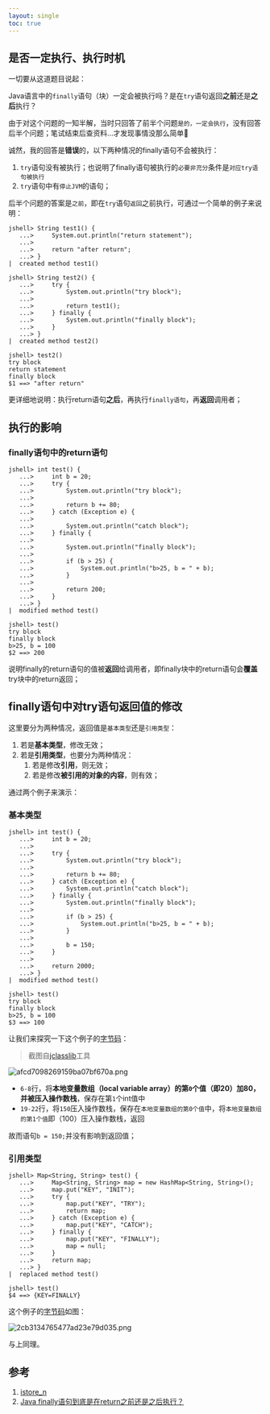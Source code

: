```yaml
---
layout: single
toc: true
---
```


## 是否一定执行、执行时机

一切要从这道题目说起：

Java语言中的`finally`语句（块）一定会被执行吗？是在`try`语句返回**之前**还是**之后**执行？

由于对这个问题的一知半解，当时只回答了前半个问题`是的，一定会执行`，没有回答后半个问题；笔试结束后查资料...才发现事情没那么简单🤯

诚然，我的回答是**错误**的，以下两种情况的finally语句不会被执行：

1. `try`语句没有被执行；也说明了finally语句被执行的`必要非充分`条件是`对应try语句被执行`
2. `try`语句中有`停止JVM`的语句；

后半个问题的答案是`之前`，即在`try`语句`返回`之前执行，可通过一个简单的例子来说明：

```jshell
jshell> String test1() {
   ...>     System.out.println("return statement");
   ...>
   ...>     return "after return";
   ...> }
|  created method test1()

jshell> String test2() {
   ...>     try {
   ...>         System.out.println("try block");
   ...>
   ...>         return test1();
   ...>     } finally {
   ...>         System.out.println("finally block");
   ...>     }
   ...> }
|  created method test2()

jshell> test2()
try block
return statement
finally block
$1 ==> "after return"
```

更详细地说明：执行return语句**之后**，再执行`finally语句`，再**返回**调用者；

## 执行的影响

### finally语句中的return语句

```jshell
jshell> int test() {
   ...>     int b = 20;
   ...>     try {
   ...>         System.out.println("try block");
   ...> 
   ...>         return b += 80;
   ...>     } catch (Exception e) {
   ...> 
   ...>         System.out.println("catch block");
   ...>     } finally {
   ...> 
   ...>         System.out.println("finally block");
   ...> 
   ...>         if (b > 25) {
   ...>             System.out.println("b>25, b = " + b);
   ...>         }
   ...> 
   ...>         return 200;
   ...>     }
   ...> }
|  modified method test()

jshell> test()
try block
finally block
b>25, b = 100
$2 ==> 200
```

说明finally的return语句的值被**返回**给调用者，即finally块中的return语句会**覆盖**try块中的return返回；

## finally语句中对try语句返回值的修改

这里要分为两种情况，返回值是`基本类型`还是`引用类型`：

1. 若是**基本类型**，修改无效；
2. 若是**引用类型**，也要分为两种情况：
   1. 若是修改**引用**，则无效；
   2. 若是修改**被引用的对象的内容**，则有效；

通过两个例子来演示：

### 基本类型

```jshell
jshell> int test() {
   ...>     int b = 20;
   ...> 
   ...>     try {
   ...>         System.out.println("try block");
   ...> 
   ...>         return b += 80;
   ...>     } catch (Exception e) {
   ...>         System.out.println("catch block");
   ...>     } finally {
   ...>         System.out.println("finally block");
   ...> 
   ...>         if (b > 25) {
   ...>             System.out.println("b>25, b = " + b);
   ...>         }
   ...> 
   ...>         b = 150;
   ...>     }
   ...> 
   ...>     return 2000;
   ...> }
|  modified method test()

jshell> test()
try block
finally block
b>25, b = 100
$3 ==> 100
```

让我们来探究一下这个例子的[字节码](/attachment/finally-primitive-type-example.tgz)：

> 截图自[jclasslib](https://github.com/ingokegel/jclasslib)工具

![afcd7098269159ba07bf670a.png](assets/img/afcd7098269159ba07bf670a.png)

- `6-8`行，将**本地变量数组（local variable array）**的第`0`个值（即20）加80，并被压入**操作数栈**，保存在第`1`个int值中
- `19-22`行，将`150`压入操作数栈，保存在`本地变量数组的第0个值`中，将`本地变量数组的第1个值`即（100）压入操作数栈，返回

故而语句`b = 150;`并没有影响到返回值；

### 引用类型

```jshell
jshell> Map<String, String> test() {
   ...>     Map<String, String> map = new HashMap<String, String>();
   ...>     map.put("KEY", "INIT");
   ...>     try {
   ...>         map.put("KEY", "TRY");
   ...>         return map;
   ...>     } catch (Exception e) {
   ...>         map.put("KEY", "CATCH");
   ...>     } finally {
   ...>         map.put("KEY", "FINALLY");
   ...>         map = null;
   ...>     }
   ...>     return map;
   ...> }
|  replaced method test()

jshell> test()
$4 ==> {KEY=FINALLY}
```

这个例子的[字节码](/attachment/finally-reference-type-example.tgz)如图：

![2cb3134765477ad23e79d035.png](assets/img/2cb3134765477ad23e79d035.png)

与上同理。

## 参考

1. [istore_n](https://docs.oracle.com/javase/specs/jvms/se8/html/jvms-6.html#jvms-6.5.istore_n)
2. [Java finally语句到底是在return之前还是之后执行？](https://www.cnblogs.com/lanxuezaipiao/p/3440471.html)